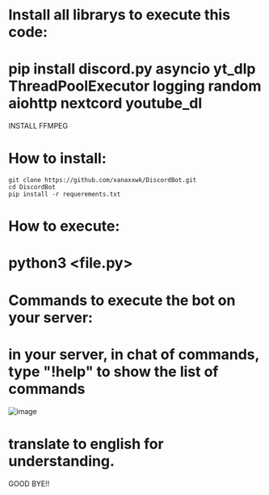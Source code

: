 # Install all librarys to execute this code:
  # pip install discord.py asyncio yt_dlp ThreadPoolExecutor logging random aiohttp nextcord youtube_dl
INSTALL FFMPEG 
  # How to install:
    git clone https://github.com/xanaxxwk/DiscordBot.git
    cd DiscordBot
    pip install -r requerements.txt
 # How to execute:
   # python3 <file.py> 
      
  # Commands to execute the bot on your server:  
  # in your server, in chat of commands, type "!help" to show the list of commands
   ![image](https://github.com/user-attachments/assets/d80ca0b8-30e2-4277-a005-3d7c1e6fd264)
  # translate to english for understanding.

  


  GOOD BYE!!
  
    
  
